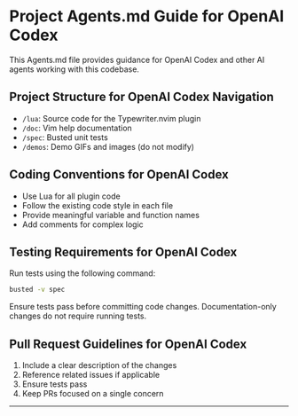 # Project Agents.md Guide for OpenAI Codex

This Agents.md file provides guidance for OpenAI Codex and other AI agents working with this codebase.

## Project Structure for OpenAI Codex Navigation

- `/lua`: Source code for the Typewriter.nvim plugin
- `/doc`: Vim help documentation
- `/spec`: Busted unit tests
- `/demos`: Demo GIFs and images (do not modify)

## Coding Conventions for OpenAI Codex

- Use Lua for all plugin code
- Follow the existing code style in each file
- Provide meaningful variable and function names
- Add comments for complex logic

## Testing Requirements for OpenAI Codex

Run tests using the following command:

```bash
busted -v spec
```

Ensure tests pass before committing code changes. Documentation-only changes do not require running tests.

## Pull Request Guidelines for OpenAI Codex

1. Include a clear description of the changes
2. Reference related issues if applicable
3. Ensure tests pass
4. Keep PRs focused on a single concern

---
